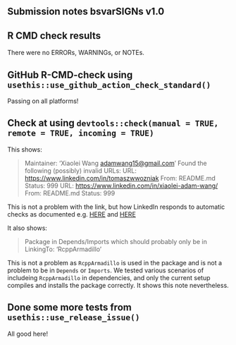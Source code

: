 ## Submission notes bsvarSIGNs v1.0

## R CMD check results

There were no ERRORs, WARNINGs, or NOTEs.

## GitHub R-CMD-check using `usethis::use_github_action_check_standard()`

Passing on all platforms!

## Check at using `devtools::check(manual = TRUE, remote = TRUE, incoming = TRUE)`

This shows:
>  Maintainer: ‘Xiaolei Wang <adamwang15@gmail.com>’
>  Found the following (possibly) invalid URLs:
>    URL: https://www.linkedin.com/in/tomaszwwozniak
>      From: README.md
>      Status: 999
>    URL: https://www.linkedin.com/in/xiaolei-adam-wang/
>      From: README.md
>      Status: 999

This is not a problem with the link, but how LinkedIn responds to automatic checks as documented e.g. [HERE](https://stackoverflow.com/questions/27231113/999-error-code-on-head-request-to-linkedin) and [HERE](https://http.dev/999)

It also shows:
>  Package in Depends/Imports which should probably only be in LinkingTo: ‘RcppArmadillo’

This is not a problem as `RcppArmadillo` is used in the package and is not a problem to be in `Depends` or `Imports`. We tested various scenarios of includeing `RcppArmadillo` in dependencies, and only the current setup compiles and installs the package correctly. It shows this note nevertheless.


## Done some more tests from `usethis::use_release_issue()`

All good here!